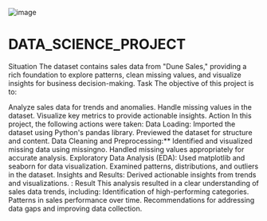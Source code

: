 ![image](https://github.com/user-attachments/assets/de80befb-53d2-42a7-adf9-cfbeccd2c481)


# DATA_SCIENCE_PROJECT
Situation
The dataset contains sales data from "Dune Sales," providing a rich foundation to explore patterns, clean missing values, and visualize insights for business decision-making.
Task
The objective of this project is to:

Analyze sales data for trends and anomalies.
Handle missing values in the dataset.
Visualize key metrics to provide actionable insights.
Action
In this project, the following actions were taken:
Data Loading:
Imported the dataset using Python's pandas library.
Previewed the dataset for structure and content.
Data Cleaning and Preprocessing:**
Identified and visualized missing data using missingno.
Handled missing values appropriately for accurate analysis.
Exploratory Data Analysis (EDA):
Used matplotlib and seaborn for data visualization.
Examined patterns, distributions, and outliers in the dataset.
Insights and Results:
Derived actionable insights from trends and visualizations.
: Result
This analysis resulted in a clear understanding of sales data trends, including:
Identification of high-performing categories.
Patterns in sales performance over time.
Recommendations for addressing data gaps and improving data collection.
